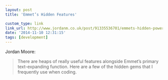 ```yaml
---
layout: post
title: 'Emmet’s Hidden Features'

custom_type: link
link_url: http://www.jordanm.co.uk/post/91335536701/emmets-hidden-power-features
date: '2014-11-10 12:31:15'
tags: [development]
---
```

Jordan Moore:

> There are heaps of really useful features alongside Emmet’s primary text-expanding function. Here are a few of the hidden gems that I frequently use when coding.
